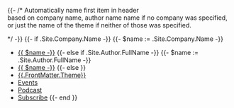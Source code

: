 {{- /*  Automatically name first item in header    
        based on company name, author name name
        if no company was specified, or just 
        the name of the theme if neither of those
        was specified.
        
*/ -}}
{{- if .Site.Company.Name -}}
{{- $name := .Site.Company.Name -}}
* [{{ $name -}}](/)
{{- else if .Site.Author.FullName -}}
{{- $name := .Site.Author.FullName -}}
* [{{ $name -}}](/)
{{- else }}
* [{{.FrontMatter.Theme}}](/)
* [Events](/)
* [Podcast](/)
* [Subscribe](/)
{{- end }} 
